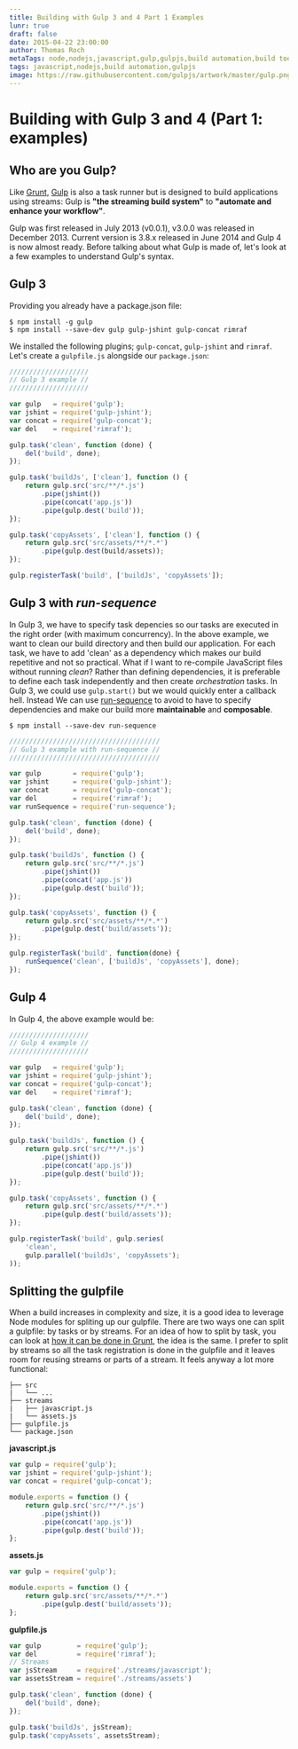```yaml
---
title: Building with Gulp 3 and 4 Part 1 Examples
lunr: true
draft: false
date: 2015-04-22 23:00:00
author: Thomas Roch
metaTags: node,nodejs,javascript,gulp,gulpjs,build automation,build tool,streams,task runner,gulp 4
tags: javascript,nodejs,build automation,gulpjs
image: https://raw.githubusercontent.com/gulpjs/artwork/master/gulp.png
---
```



# Building with Gulp 3 and 4 (Part 1: examples)

## Who are you Gulp?

Like [Grunt](/posts/2015/04/18/building-with-grunt-part-1/), [Gulp](http://gulpjs.com) is also a task runner but is designed to build applications using streams:
Gulp is __"the streaming build system"__ to __"automate and enhance your workflow"__.

Gulp was first released in July 2013 (v0.0.1), v3.0.0 was released in December 2013. Current version is 3.8.x released in June 2014 and Gulp 4 is now almost ready.
Before talking about what Gulp is made of, let's look at a few examples to understand Gulp's syntax.

## Gulp 3

Providing you already have a package.json file:

    $ npm install -g gulp
    $ npm install --save-dev gulp gulp-jshint gulp-concat rimraf

We installed the following plugins; `gulp-concat`, `gulp-jshint` and `rimraf`.
Let's create a `gulpfile.js` alongside our `package.json`:

```javascript
////////////////////
// Gulp 3 example //
////////////////////

var gulp   = require('gulp');
var jshint = require('gulp-jshint');
var concat = require('gulp-concat');
var del    = require('rimraf');

gulp.task('clean', function (done) {
    del('build', done);
});

gulp.task('buildJs', ['clean'], function () {
    return gulp.src('src/**/*.js')
        .pipe(jshint())
        .pipe(concat('app.js'))
        .pipe(gulp.dest('build'));
});

gulp.task('copyAssets', ['clean'], function () {
    return gulp.src('src/assets/**/*.*')
        .pipe(gulp.dest(build/assets));
});

gulp.registerTask('build', ['buildJs', 'copyAssets']);
```

## Gulp 3 with _run-sequence_

In Gulp 3, we have to specify task depencies so our tasks are executed in the right order (with maximum concurrency). In the above example, we want to clean our build
directory and then build our application. For each task, we have to add 'clean' as a dependency which makes our build repetitive and not so practical. What if
I want to re-compile JavaScript files without running _clean_? Rather than defining dependencies, it is preferable to define each task independently and then create _orchestration_
tasks. In Gulp 3, we could use `gulp.start()` but we would quickly enter a callback hell. Instead We can use [run-sequence](https://www.npmjs.com/package/run-sequence)
to avoid to have to specify dependencies and make our build more **maintainable** and **composable**.

    $ npm install --save-dev run-sequence


```javascript
//////////////////////////////////////
// Gulp 3 example with run-sequence //
//////////////////////////////////////

var gulp        = require('gulp');
var jshint      = require('gulp-jshint');
var concat      = require('gulp-concat');
var del         = require('rimraf');
var runSequence = require('run-sequence');

gulp.task('clean', function (done) {
    del('build', done);
});

gulp.task('buildJs', function () {
    return gulp.src('src/**/*.js')
        .pipe(jshint())
        .pipe(concat('app.js'))
        .pipe(gulp.dest('build'));
});

gulp.task('copyAssets', function () {
    return gulp.src('src/assets/**/*.*')
        .pipe(gulp.dest('build/assets'));
});

gulp.registerTask('build', function(done) {
    runSequence('clean', ['buildJs', 'copyAssets'], done);
});
```

## Gulp 4

In Gulp 4, the above example would be:

```javascript
////////////////////
// Gulp 4 example //
////////////////////

var gulp   = require('gulp');
var jshint = require('gulp-jshint');
var concat = require('gulp-concat');
var del    = require('rimraf');

gulp.task('clean', function (done) {
    del('build', done);
});

gulp.task('buildJs', function () {
    return gulp.src('src/**/*.js')
        .pipe(jshint())
        .pipe(concat('app.js'))
        .pipe(gulp.dest('build'));
});

gulp.task('copyAssets', function () {
    return gulp.src('src/assets/**/*.*')
        .pipe(gulp.dest('build/assets'));
});

gulp.registerTask('build', gulp.series(
    'clean',
    gulp.parallel('buildJs', 'copyAssets');
));
```

## Splitting the gulpfile

When a build increases in complexity and size, it is a good idea to leverage Node modules for spliting up our gulpfile. There are two ways one can split
a gulpfile: by tasks or by streams. For an idea of how to split by task, you can look at [how it can be done in Grunt](/posts/2015/04/18building-with-grunt-part-1/),
the idea is the same. I prefer to split by streams so all the task registration is done in the gulpfile and it leaves room for reusing streams or parts of a stream.
It feels anyway a lot more functional:

```
├── src
|   └── ...
├── streams
|   ├── javascript.js
|   └── assets.js
├── gulpfile.js
└── package.json
```

__javascript.js__


```javascript
var gulp = require('gulp');
var jshint = require('gulp-jshint');
var concat = require('gulp-concat');

module.exports = function () {
    return gulp.src('src/**/*.js')
        .pipe(jshint())
        .pipe(concat('app.js'))
        .pipe(gulp.dest('build'));
};
```

__assets.js__


```javascript
var gulp = require('gulp');

module.exports = function () {
    return gulp.src('src/assets/**/*.*')
        .pipe(gulp.dest('build/assets'));
};
```

__gulpfile.js__


```javascript
var gulp         = require('gulp');
var del          = require('rimraf');
// Streams
var jsStream     = require('./streams/javascript');
var assetsStream = require('./streams/assets')

gulp.task('clean', function (done) {
    del('build', done);
});

gulp.task('buildJs', jsStream);
gulp.task('copyAssets', assetsStream);
```
